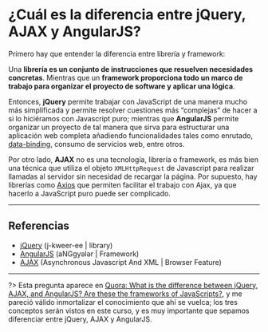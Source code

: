 # ¿Cuál es la diferencia entre jQuery, AJAX y AngularJS?

Primero hay que entender la diferencia entre librería y framework:

Una **librería es un conjunto de instrucciones que resuelven necesidades concretas**. Mientras que un **framework proporciona todo un marco de trabajo para organizar el proyecto de software y aplicar una lógica**.

Entonces, **jQuery** permite trabajar con JavaScript de una manera mucho más simplificada y permite resolver cuestiones más “complejas” de hacer a si lo hiciéramos con Javascript puro; mientras que **AngularJS** permite organizar un proyecto de tal manera que sirva para estructurar una aplicación web completa añadiendo funcionalidades tales como enrutado, [data-binding](https://www.w3schools.com/angular/angular_databinding.asp), consumo de servicios web, entre otros.

Por otro lado, **AJAX** no es una tecnología, librería o framework, es más bien una técnica que utiliza el objeto `XMLHttpRequest` de Javascript para realizar llamadas al servidor sin necesidad de recargar la página. Por supuesto, hay librerías como [Axios](https://github.com/axios/axios) que permiten facilitar el trabajo con Ajax, ya que hacerlo a JavaScript puro puede ser complicado.

***

## Referencias

* [jQuery](https://jquery.com) (j-kweer-ee | library)
* [AngularJS](https://angularjs.org/) (aNGɡyələr | Framework)
* [AJAX](https://www.w3schools.com/js/js_ajax_intro.asp) (Asynchronous Javascript And XML | Browser Feature)

***

?> Esta pregunta aparece en [Quora: What is the difference between jQuery, AJAX, and AngularJS? Are these the frameworks of JavaScripts?](https://www.quora.com/What-is-the-difference-between-jQuery-AJAX-and-AngularJS-Are-these-the-frameworks-of-JavaScripts), y me pareció válido inmortalizar el conocimiento que ahí se vuelca; los tres conceptos serán vistos en este curso, y es muy importante que sepamos diferenciar entre jQuery, AJAX y AngularJS.
